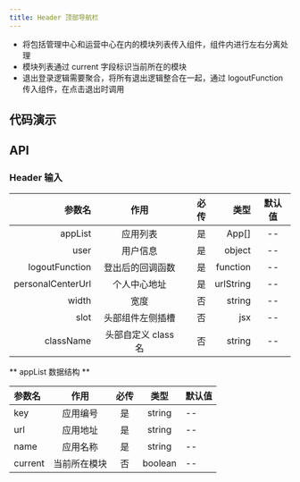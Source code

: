 ```yaml
---
title: Header 顶部导航栏
---
```


-   将包括管理中心和运营中心在内的模块列表传入组件，组件内进行左右分离处理
-   模块列表通过 current 字段标识当前所在的模块
-   退出登录逻辑需要聚合，将所有退出逻辑整合在一起，通过 logoutFunction 传入组件，在点击退出时调用

## 代码演示

## API

### Header 输入

|            参数名 |        作用         | 必传 |      类型 | 默认值 |
| ----------------: | :-----------------: | ---: | --------: | :----: |
|           appList |      应用列表       |   是 |     App[] |   --   |
|              user |      用户信息       |   是 |    object |   --   |
|    logoutFunction |  登出后的回调函数   |   是 |  function |   --   |
| personalCenterUrl |    个人中心地址     |   是 | urlString |   --   |
|             width |        宽度         |   否 |    string |   --   |
|              slot |  头部组件左侧插槽   |   否 |       jsx |   --   |
|         className | 头部自定义 class 名 |   否 |    string |   --   |

** appList 数据结构 **

| 参数名  |     作用     | 必传 |  类型   | 默认值 |
| :------ | :----------: | :--: | :-----: | :----- |
| key     |   应用编号   |  是  | string  | --     |
| url     |   应用地址   |  是  | string  | --     |
| name    |   应用名称   |  是  | string  | --     |
| current | 当前所在模块 |  否  | boolean | --     |
